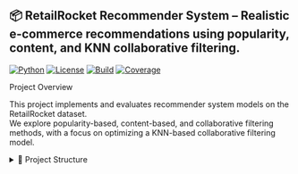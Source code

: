 ## 📦 RetailRocket Recommender System – Realistic e-commerce recommendations using popularity, content, and KNN collaborative filtering.

[![Python](https://img.shields.io/badge/python-3.11-blue)](https://www.python.org/)
[![License](https://img.shields.io/badge/license-MIT-green)](LICENSE)
[![Build](https://img.shields.io/badge/build-passing-brightgreen)](#)
[![Coverage](https://img.shields.io/badge/coverage-95%25-yellow)](#)

Project Overview

This project implements and evaluates recommender system models on the RetailRocket dataset.  
We explore popularity-based, content-based, and collaborative filtering methods, with a focus on optimizing a KNN-based collaborative filtering model.

<details>
<summary>📁 Project Structure</summary>

```text
retailrocket-recsys/
├── 📄 README.md
├── 📄 requirements.txt
├── 📄 .gitignore
├── 📁 data/
│   ├── 📁 raw/
│   │   ├── category_tree.csv
│   │   ├── ecommerce-dataset.zip
│   │   ├── item_properties_part1.csv
│   │   ├── item_properties_part2.csv
│   │   └── retailrocket_events.csv.gz
│   └── 📁 processed/
│       ├── df_filtered.pkl
│       ├── df_preprocessed.parquet
│       ├── events.parquet
│       ├── item_properties_encoded.pkl
│       ├── item_properties_wide.parquet
│       ├── reconstructed_events.parquet
│       └── session_lengths.csv
├── 📁 artifacts/
│   ├── 📁 embeddings/
│   │   ├── item_similarity_sub.npy
│   │   └── item_similarity_sub_items.csv
│   ├── 📁 indices/
│   └── 📁 models/
│       ├── knn_model.pkl
│       ├── knn_model_tuned.pkl
│       ├── popularity_model.parquet
│       ├── recommender_functions.pkl
│       └── model_evaluation_results.csv
├── 📁 notebooks/
│   ├── 01_eda.ipynb
│   ├── 02_deep_eda.ipynb
│   ├── 03_data_preprocessing_&_feature_eng.ipynb
│   ├── 04_model_building.ipynb
│   ├── 05_model_evaluation.ipynb
│   └── Documentation.ipynb
├── 📁 src/
│   ├── __init__.py
│   ├── prepare_data.py
│   ├── train_models.py
│   ├── evaluate_models.py
│   └── recommend.py
└── 📄 setup.sh


Dataset

RetailRocket e-commerce user interaction logs including clicks, cart additions, and orders.

Data Processing

- Filtered and preprocessed data stored in `data/processed/`
- User-wise train/test split to prevent leakage
- User-item interaction matrix creation for collaborative filtering

Models

- **Popularity:** Simple baseline recommending most popular items
- **Content-Based:** Item similarity based on precomputed embeddings
- **Collaborative Filtering:** KNN on user-item sparse matrix, tuned for best performance

Hyperparameter Tuning

- Grid search over `n_neighbors`, `algorithm`, and `metric` parameters for KNN
- Best model selected based on Mean Average Precision (MAP)

Evaluation Results

| Model                      | Precision@10 | Recall@10 | MAP    | NDCG   |
|----------------------------|--------------|-----------|--------|--------|
| Popularity Baseline         | 0.0015       | 0.0082    | 0.0037 | 0.0053 |
| Content-Based Filtering     | 0.0002       | 0.0008    | 0.0003 | 0.0005 |
| KNN Collaborative Filtering| **0.0217**   | **0.1452**|**0.0720**|**0.0950**|

Usage Instructions

Local

1. Clone this repository  
2. Install dependencies:  
   ```bash
   pip install -r requirements.txt
3. Run notebooks from Step 1 through Step 5 sequentially to reproduce results

Future Work

* Real-time user profile updates

* Neural recommendation models

* Cold-start strategies

* Session-based recommendation approaches

Contact

Peter Obi
Email: peter@example.com
GitHub: github.com/peterobi

